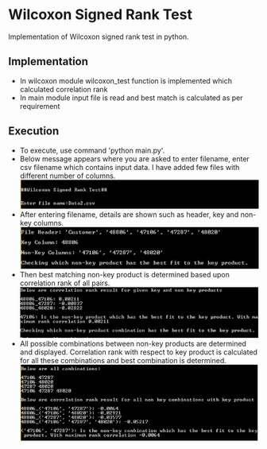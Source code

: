 # Wilcoxon Signed Rank Test

Implementation of Wilcoxon signed rank test in python.

## Implementation

* In wilcoxon module wilcoxon_test function is implemented which calculated correlation rank
* In main module input file is read and best match is calculated as per requirement

## Execution

* To execute, use command 'python main.py'.
* Below message appears where you are asked to enter filename, enter csv filename which contains input data. I have added few files with different number of columns. 
![step_1.JPG](https://github.com/kulkarnisuraj92/wilcoxon-signed-rank-test/blob/master/images/step_1.JPG)
* After entering filename, details are shown such as header, key and non-key columns. 
![step_2.JPG](https://github.com/kulkarnisuraj92/wilcoxon-signed-rank-test/blob/master/images/step_2.JPG)
* Then best matching non-key product is determined based upon correlation rank of all pairs.
![step_3.JPG](https://github.com/kulkarnisuraj92/wilcoxon-signed-rank-test/blob/master/images/step_3.JPG)
* All possible combinations between non-key products are determined and displayed. Correlation rank with respect to key product is calculated for all these combinations and best combination is determined.
![step_4.JPG](https://github.com/kulkarnisuraj92/wilcoxon-signed-rank-test/blob/master/images/step_4.JPG)